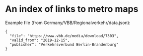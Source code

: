 # An index of links to metro maps

Example file (from Germany/VBB/Regionalverkehr/data.json):

    {
      "file": "https://www.vbb.de/media/download/7303",
      "valid_from": "2019-12-15",
      "publisher": "Verkehrsverbund Berlin-Brandenburg"
    }

